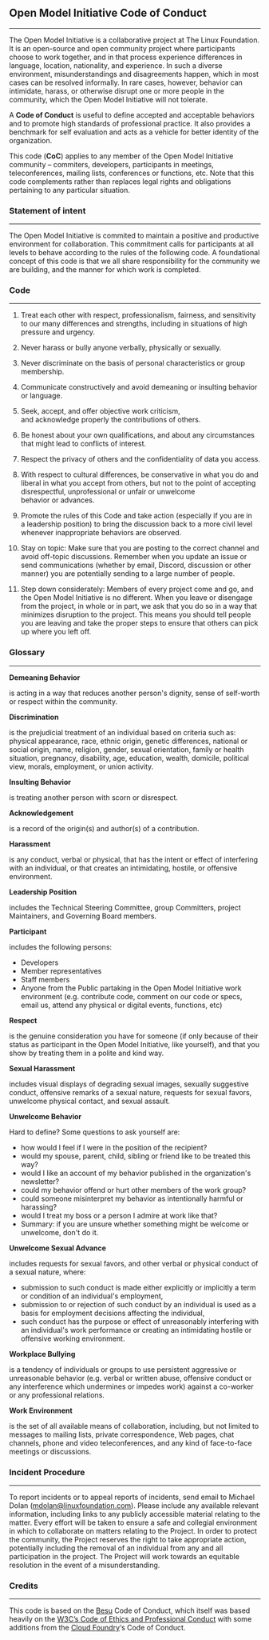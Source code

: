 ## Open Model Initiative Code of Conduct

---

The Open Model Initiative is a collaborative project at The Linux Foundation. It is an open-source and open community project where participants choose to work together, and in that process experience differences in language, location, nationality, and experience. In such a diverse environment, misunderstandings and disagreements happen, which in most cases can be resolved informally. In rare cases, however, behavior can intimidate, harass, or otherwise disrupt one or more people in the community, which the Open Model Initiative will not tolerate.

A **Code of Conduct** is useful to define accepted and acceptable behaviors and to promote high standards of professional practice. It also provides a benchmark for self evaluation and acts as a vehicle for better identity of the organization.

This code (**CoC**) applies to any member of the Open Model Initiative community – commiters, developers, participants in meetings, teleconferences, mailing lists, conferences or functions, etc. Note that this code complements rather than replaces legal rights and obligations pertaining to any particular situation.

### Statement of intent

---

The Open Model Initiative is commited to maintain a positive and productive environment for collaboration. This commitment calls for participants at all levels to behave according to the rules of the following code. A foundational concept of this code is that we all share responsibility for the community we are building, and the manner for which work is completed.

### Code

---

1. Treat each other with respect, professionalism, fairness, and sensitivity to our many differences and strengths, including in situations of high pressure and urgency.

2. Never harass or bully anyone verbally, physically or sexually.

3. Never discriminate on the basis of personal characteristics or group membership.

4. Communicate constructively and avoid demeaning or insulting behavior or language.

5. Seek, accept, and offer objective work criticism, and acknowledge properly the contributions of others.

6. Be honest about your own qualifications, and about any circumstances that might lead to conflicts of interest.

7. Respect the privacy of others and the confidentiality of data you access.

8. With respect to cultural differences, be conservative in what you do and liberal in what you accept from others, but not to the point of accepting disrespectful, unprofessional or unfair or unwelcome behavior or advances.

9. Promote the rules of this Code and take action (especially if you are in a leadership position) to bring the discussion back to a more civil level whenever inappropriate behaviors are observed.

10. Stay on topic: Make sure that you are posting to the correct channel and avoid off-topic discussions. Remember when you update an issue or send communications (whether by email, Discord, discussion or other manner) you are potentially sending to a large number of people.

11. Step down considerately: Members of every project come and go, and the Open Model Initiative is no different. When you leave or disengage from the project, in whole or in part, we ask that you do so in a way that minimizes disruption to the project. This means you should tell people you are leaving and take the proper steps to ensure that others can pick up where you left off.

### Glossary

---

**Demeaning Behavior**

is acting in a way that reduces another person's dignity, sense of self-worth or respect within the community.

**Discrimination**

is the prejudicial treatment of an individual based on criteria such as: physical appearance, race, ethnic origin, genetic differences, national or social origin, name, religion, gender, sexual orientation, family or health situation, pregnancy, disability, age, education, wealth, domicile, political view, morals, employment, or union activity.

**Insulting Behavior**

is treating another person with scorn or disrespect.

**Acknowledgement**

is a record of the origin(s) and author(s) of a contribution.

**Harassment**

is any conduct, verbal or physical, that has the intent or effect of interfering with an individual, or that creates an intimidating, hostile, or offensive environment.

**Leadership Position**

includes the Technical Steering Committee, group Committers, project Maintainers, and Governing Board members.

**Participant**

includes the following persons:

- Developers
- Member representatives
- Staff members
- Anyone from the Public partaking in the Open Model Initiative work environment (e.g. contribute code, comment on our code or specs, email us, attend any physical or digital events, functions, etc)

**Respect**

is the genuine consideration you have for someone (if only because of their status as participant in the Open Model Initiative, like yourself), and that you show by treating them in a polite and kind way.

**Sexual Harassment**

includes visual displays of degrading sexual images, sexually suggestive conduct, offensive remarks of a sexual nature, requests for sexual favors, unwelcome physical contact, and sexual assault.

**Unwelcome Behavior**

Hard to define? Some questions to ask yourself are:

- how would I feel if I were in the position of the recipient?
- would my spouse, parent, child, sibling or friend like to be treated this way?
- would I like an account of my behavior published in the organization's newsletter?
- could my behavior offend or hurt other members of the work group?
- could someone misinterpret my behavior as intentionally harmful or harassing?
- would I treat my boss or a person I admire at work like that?
- Summary: if you are unsure whether something might be welcome or unwelcome, don't do it.

**Unwelcome Sexual Advance**

includes requests for sexual favors, and other verbal or physical conduct of a sexual nature, where:

- submission to such conduct is made either explicitly or implicitly a term or condition of an individual's employment,
- submission to or rejection of such conduct by an individual is used as a basis for employment decisions affecting the individual,
- such conduct has the purpose or effect of unreasonably interfering with an individual's work performance or creating an intimidating hostile or offensive working environment.

**Workplace Bullying**

is a tendency of individuals or groups to use persistent aggressive or unreasonable behavior (e.g. verbal or written abuse, offensive conduct or any interference which undermines or impedes work) against a co-worker or any professional relations.

**Work Environment**

is the set of all available means of collaboration, including, but not limited to messages to mailing lists, private correspondence, Web pages, chat channels, phone and video teleconferences, and any kind of face-to-face meetings or discussions.

### Incident Procedure

---

To report incidents or to appeal reports of incidents, send email to Michael Dolan (mdolan@linuxfoundation.com). Please include any available relevant information, including links to any publicly accessible material relating to the matter. Every effort will be taken to ensure a safe and collegial environment in which to collaborate on matters relating to the Project. In order to protect the community, the Project reserves the right to take appropriate action, potentially including the removal of an individual from any and all participation in the project. The Project will work towards an equitable resolution in the event of a misunderstanding.

### Credits

---

This code is based on the [Besu](https://github.com/hyperledger/besu) Code of Conduct, which itself was based heavily on the [W3C’s Code of Ethics and Professional Conduct](https://www.w3.org/Consortium/cepc) with some additions from the [Cloud Foundry](https://www.cloudfoundry.org/)‘s Code of Conduct.
